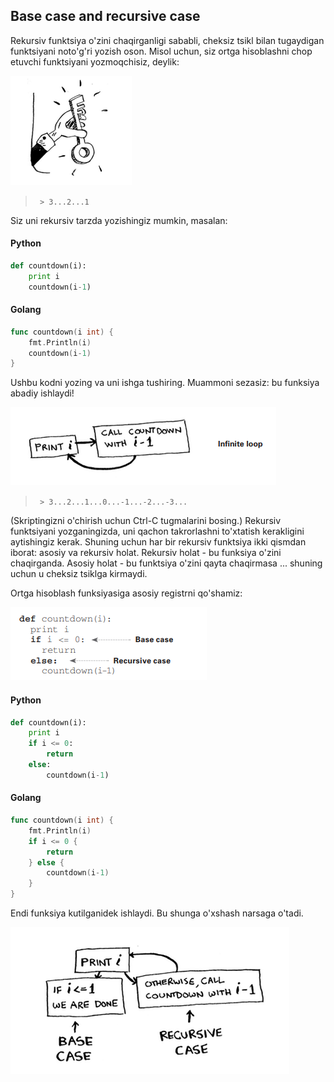 ## Base case and recursive case

Rekursiv funktsiya o'zini chaqirganligi sababli, cheksiz tsikl bilan tugaydigan funktsiyani noto'g'ri yozish oson. Misol uchun, siz ortga hisoblashni chop etuvchi funktsiyani yozmoqchisiz, deylik:

![Key](image-6.png)

 > ``` > 3...2...1```

 Siz uni rekursiv tarzda yozishingiz mumkin, masalan:

#### Python
```python
def countdown(i):
    print i
    countdown(i-1)
```

#### Golang
```go
func countdown(i int) {
    fmt.Println(i)
    countdown(i-1)
}
```
Ushbu kodni yozing va uni ishga tushiring. Muammoni sezasiz: bu funksiya abadiy ishlaydi!

![Infinitive loop](image-7.png)

> ``` > 3...2...1...0...-1...-2...-3...```

(Skriptingizni o'chirish uchun Ctrl-C tugmalarini bosing.)
Rekursiv funktsiyani yozganingizda, uni qachon takrorlashni to'xtatish kerakligini aytishingiz kerak. Shuning uchun har bir rekursiv funktsiya ikki qismdan iborat: asosiy va rekursiv holat. Rekursiv holat - bu funksiya o'zini chaqirganda. Asosiy holat - bu funktsiya o'zini qayta chaqirmasa ... shuning uchun u cheksiz tsiklga kirmaydi.

Ortga hisoblash funksiyasiga asosiy registrni qo'shamiz:

![Base case](image-8.png)

#### Python
```python
def countdown(i):
    print i
    if i <= 0:
        return
    else:
        countdown(i-1)
```

#### Golang
```go
func countdown(i int) {
    fmt.Println(i)
    if i <= 0 {
        return
    } else {
        countdown(i-1)
    }
}
```
Endi funksiya kutilganidek ishlaydi. Bu shunga o'xshash narsaga o'tadi.

![Recursive](image-9.png)